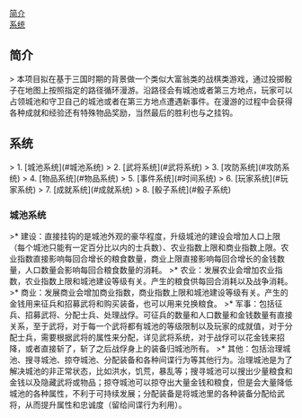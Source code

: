 [简介](#简介)
<br/>
[系统](#系统)

<h2>简介</h2>
> 本项目拟在基于三国时期的背景做一个类似大富翁类的战棋类游戏，通过投掷骰子在地图上按照指定的路径循环漫游。沿路径会有城池或者第三方地点，玩家可以占领城池和守卫自己的城池或者在第三方地点遭遇新事件。在漫游的过程中会获得各种成就和经验还有特殊物品奖励，当然最后的胜利也与之挂钩。

<h2>系统</h2>
> 1. [城池系统](#城池系统)
> 2. [武将系统](#武将系统)
> 3. [攻防系统](#攻防系统)
> 4. [物品系统](#物品系统)
> 5. [事件系统](#时间系统)
> 6. [玩家系统](#玩家系统)
> 7. [成就系统](#成就系统)
> 8. [骰子系统](#骰子系统)

<h3>城池系统</h3>
>* 建设：直接挂钩的是城池外观的豪华程度，升级城池的建设会增加人口上限（每个城池只能有一定百分比以内的士兵数）、农业指数上限和商业指数上限。农业指数直接影响每回合增长的粮食数量，商业上限直接影响每回合增长的金钱数量，人口数量会影响每回合粮食数量的消耗。
>* 农业：发展农业会增加农业指数，农业指数上限和城池建设等级有关。产生的粮食供每回合消耗以及战争消耗。
>* 商业：发展商业会增加商业指数，商业指数上限和城池建设等级有关。产生的金钱用来征兵和招募武将和购买装备，也可以用来兑换粮食。
>* 军事：包括征兵、招募武将、分配士兵、处理战俘。可征兵的数量和人口数量和金钱数量有直接关系，至于武将，对于每一个武将都有城池的等级限制以及玩家的成就值，对于分配士兵，需要根据武将的属性来分配，详见武将系统，对于战俘可以花金钱来招降，或者直接斩了，斩了之后战俘身上的装备归城池所有。
>* 其他：包括治理城池、搜寻城池、掠夺城池、分配装备和各种间谍行为等其他行为。治理城池是为了解决城池的非正常状态，比如洪水，饥荒，暴乱等；搜寻城池可以搜出少量粮食和金钱以及隐藏武将或物品；掠夺城池可以掠夺出大量金钱和粮食，但是会大量降低城池的各种属性，不利于可持续发展；分配装备是将城池里的各种装备分配给武将，从而提升属性和忠诚度（留给间谍行为利用）。

